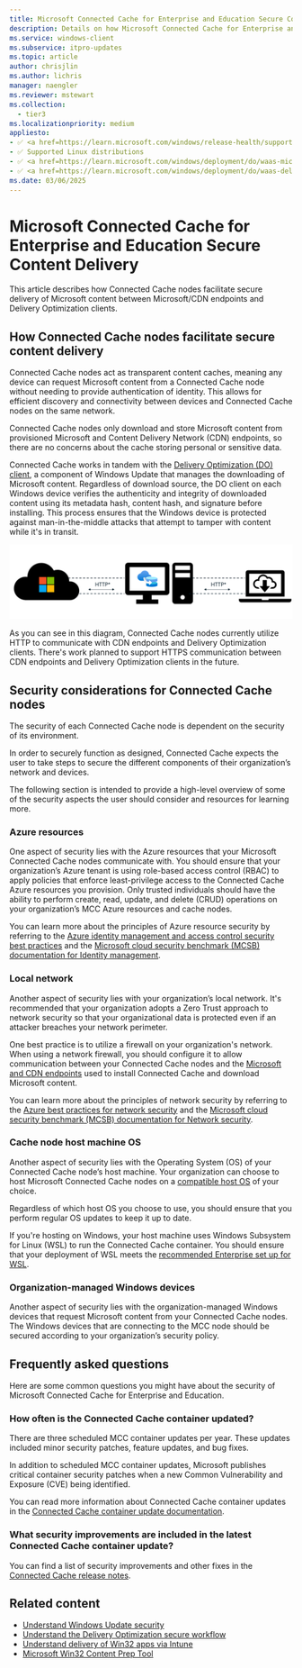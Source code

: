 ```yaml
---
title: Microsoft Connected Cache for Enterprise and Education Secure Content Delivery
description: Details on how Microsoft Connected Cache for Enterprise and Education securely delivers content to requesting Delivery Optimization clients.
ms.service: windows-client
ms.subservice: itpro-updates
ms.topic: article
author: chrisjlin
ms.author: lichris
manager: naengler
ms.reviewer: mstewart
ms.collection:
  - tier3
ms.localizationpriority: medium
appliesto:
- ✅ <a href=https://learn.microsoft.com/windows/release-health/supported-versions-windows-client target=_blank>Windows 11</a>
- ✅ Supported Linux distributions
- ✅ <a href=https://learn.microsoft.com/windows/deployment/do/waas-microsoft-connected-cache target=_blank>Microsoft Connected Cache for Enterprise</a>	
- ✅ <a href=https://learn.microsoft.com/windows/deployment/do/waas-delivery-optimization target=_blank>Delivery Optimization</a>
ms.date: 03/06/2025
---
```


# Microsoft Connected Cache for Enterprise and Education Secure Content Delivery

This article describes how Connected Cache nodes facilitate secure delivery of Microsoft content between Microsoft/CDN endpoints and Delivery Optimization clients.

## How Connected Cache nodes facilitate secure content delivery

Connected Cache nodes act as transparent content caches, meaning any device can request Microsoft content from a Connected Cache node without needing to provide authentication of identity. This allows for efficient discovery and connectivity between devices and Connected Cache nodes on the same network.

Connected Cache nodes only download and store Microsoft content from provisioned Microsoft and Content Delivery Network (CDN) endpoints, so there are no concerns about the cache storing personal or sensitive data.

Connected Cache works in tandem with the [Delivery Optimization (DO) client](waas-delivery-optimization.md), a component of Windows Update that manages the downloading of Microsoft content. Regardless of download source, the DO client on each Windows device verifies the authenticity and integrity of downloaded content using its metadata hash, content hash, and signature before installing. This process ensures that the Windows device is protected against man-in-the-middle attacks that attempt to tamper with content while it's in transit.

![Diagram of content delivery between CDN, cache node, and DO client](images/mcc-ent-secure-content-delivery-diagram.png)

As you can see in this diagram, Connected Cache nodes currently utilize HTTP to communicate with CDN endpoints and Delivery Optimization clients. There's work planned to support HTTPS communication between CDN endpoints and Delivery Optimization clients in the future.

## Security considerations for Connected Cache nodes

The security of each Connected Cache node is dependent on the security of its environment.

In order to securely function as designed, Connected Cache expects the user to take steps to secure the different components of their organization’s network and devices.

The following section is intended to provide a high-level overview of some of the security aspects the user should consider and resources for learning more.

### Azure resources

One aspect of security lies with the Azure resources that your Microsoft Connected Cache nodes communicate with. You should ensure that your organization’s Azure tenant is using role-based access control (RBAC) to apply policies that enforce least-privilege access to the Connected Cache Azure resources you provision. Only trusted individuals should have the ability to perform create, read, update, and delete (CRUD) operations on your organization’s MCC Azure resources and cache nodes.

You can learn more about the principles of Azure resource security by referring to the [Azure identity management and access control security best practices](/azure/security/fundamentals/identity-management-best-practices) and the [Microsoft cloud security benchmark (MCSB) documentation for Identity management](/security/benchmark/azure/mcsb-identity-management).

### Local network

Another aspect of security lies with your organization’s local network. It's recommended that your organization adopts a Zero Trust approach to network security so that your organizational data is protected even if an attacker breaches your network perimeter.

One best practice is to utilize a firewall on your organization's network. When using a network firewall, you should configure it to allow communication between your Connected Cache nodes and the [Microsoft and CDN endpoints](delivery-optimization-endpoints.md) used to install Connected Cache and download Microsoft content.

You can learn more about the principles of network security by referring to the [Azure best practices for network security](/azure/security/fundamentals/network-best-practices) and the [Microsoft cloud security benchmark (MCSB) documentation for Network security](/security/benchmark/azure/mcsb-network-security).

### Cache node host machine OS

Another aspect of security lies with the Operating System (OS) of your Connected Cache node’s host machine. Your organization can choose to host Microsoft Connected Cache nodes on a [compatible host OS](mcc-ent-prerequisites.md#cache-node-host-machine-requirements) of your choice.

Regardless of which host OS you choose to use, you should ensure that you perform regular OS updates to keep it up to date.

If you're hosting on Windows, your host machine uses Windows Subsystem for Linux (WSL) to run the Connected Cache container. You should ensure that your deployment of WSL meets the [recommended Enterprise set up for WSL](/windows/wsl/enterprise).

### Organization-managed Windows devices

Another aspect of security lies with the organization-managed Windows devices that request Microsoft content from your Connected Cache nodes. The Windows devices that are connecting to the MCC node should be secured according to your organization’s security policy.

## Frequently asked questions

Here are some common questions you might have about the security of Microsoft Connected Cache for Enterprise and Education.

### How often is the Connected Cache container updated?

There are three scheduled MCC container updates per year. These updates included minor security patches, feature updates, and bug fixes.

In addition to scheduled MCC container updates, Microsoft publishes critical container security patches when a new Common Vulnerability and Exposure (CVE) being identified.

You can read more information about Connected Cache container updates in the [Connected Cache container update documentation](mcc-ent-update-cache-node.md).

### What security improvements are included in the latest Connected Cache container update?

You can find a list of security improvements and other fixes in the [Connected Cache release notes](mcc-ent-release-notes.md).

## Related content

- [Understand Windows Update security](/windows/deployment/update/windows-update-security)
- [Understand the Delivery Optimization secure workflow](delivery-optimization-workflow.md#download-request-workflow)
- [Understand delivery of Win32 apps via Intune](/troubleshoot/mem/intune/app-management/develop-deliver-working-win32-app-via-intune#the-flow-behind-delivery-of-a-win32-app-to-the-client)
- [Microsoft Win32 Content Prep Tool](https://github.com/Microsoft/Microsoft-Win32-Content-Prep-Tool)
